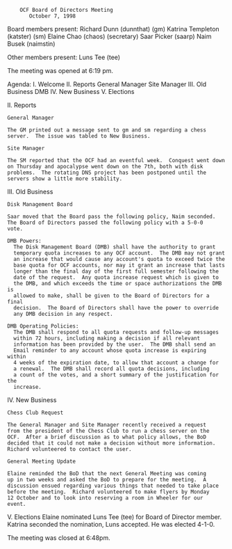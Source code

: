 		OCF Board of Directors Meeting
		   October 7, 1998

Board members present:
	Richard Dunn (dunnthat) (gm)
	Katrina Templeton (katster) (sm)
	Elaine Chao (chaos) (secretary)
	Saar Picker (saarp)
	Naim Busek (naimstin)

Other members present:
	Luns Tee (tee)

The meeting was opened at 6:19 pm.

Agenda:
	I.   Welcome
	II.  Reports
		General Manager
		Site Manager
	III. Old Business
		DMB
	IV.  New Business
	V.   Elections

II. Reports

	General Manager

	The GM printed out a message sent to gm and sm regarding a chess
	server.  The issue was tabled to New Business.

	Site Manager

	The SM reported that the OCF had an eventful week.  Conquest went down
	on Thursday and apocalypse went down on the 7th, both with disk 
	problems.  The rotating DNS project has been postponed until the 
	servers show a little more stability.

III.  Old Business

	Disk Management Board

	Saar moved that the Board pass the following policy, Naim seconded.
	The Board of Directors passed the following policy with a 5-0-0
	vote.

	DMB Powers:
	  The Disk Management Board (DMB) shall have the authority to grant 
	  temporary quota increases to any OCF account.  The DMB may not grant 
	  an increase that would cause any account's quota to exceed twice the 
	  base quota for OCF accounts, nor may it grant an increase that lasts 
	  longer than the final day of the first full semester following the 
	  date of the request.  Any quota increase request which is given to 
	  the DMB, and which exceeds the time or space authorizations the DMB is 
	  allowed to make, shall be given to the Board of Directors for a final 
	  decision.  The Board of Directors shall have the power to override 
	  any DMB decision in any respect.

	DMB Operating Policies:
	  The DMB shall respond to all quota requests and follow-up messages
	  within 72 hours, including making a decision if all relevant 
	  information has been provided by the user.  The DMB shall send an
	  Email reminder to any account whose quota increase is expiring within
	  4 weeks of the expiration date, to allow that account a change for
	  a renewal.  The DMB shall record all quota decisions, including
	  a count of the votes, and a short summary of the justification for the
	  increase.
	
IV.  New Business

	Chess Club Request

	The General Manager and Site Manager recently received a request
	from the president of the Chess Club to run a chess server on the
	OCF.  After a brief discussion as to what policy allows, the BoD
	decided that it could not make a decision without more information.
	Richard volunteered to contact the user.

	General Meeting Update

	Elaine reminded the BoD that the next General Meeting was coming
	up in two weeks and asked the BoD to prepare for the meeting.  A
	discussion ensued regarding various things that needed to take place
	before the meeting.  Richard volunteered to make flyers by Monday
	12 October and to look into reserving a room in Wheeler for our
	event.

V.  Elections
	Elaine nominated Luns Tee (tee) for Board of Director member.  
	Katrina seconded the nomination, Luns accepted.  He was elected
	4-1-0.

The meeting was closed at 6:48pm.
